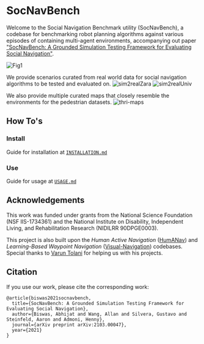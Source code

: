 # SocNavBench
Welcome to the Social Navigation Benchmark utility (SocNavBench), a codebase for benchmarking robot planning algorithms against various episodes of containing multi-agent environments, accompanying out paper ["SocNavBench: A Grounded Simulation Testing Framework for Evaluating Social Navigation"](http://www.cs.cmu.edu/~abhijatb/assets/THRI_SocNav_Benchmark.pdf).

![Fig1](https://docs.google.com/drawings/d/e/2PACX-1vSvuBE8zdswNj87EzHVWSgnh7Vv9mVU1OAikPtvrJBsE0IFHRW9wWANvNOyPfrFi0KPzVKq2CC7jX5i/pub?w=1607&h=841)


We provide scenarios curated from real world data for social navigation algorithms to be tested and evaluated on.
![sim2realZara](https://docs.google.com/drawings/d/e/2PACX-1vTFw2GQQJP6h0mQDCZd7K_tynSjt5wzN10UXFr-_pOZHzS5qpANNYBxHdqRUNdiWaBDH8WI_jClCDXK/pub?w=929&h=387)
![sim2realUniv](https://docs.google.com/drawings/d/e/2PACX-1vSOWwj_Yv6rtlSJwhyZRhgrGut9VfvnsReWrCASUWpvh3OpHvskig9VYgN5EZt6SHZzgG0g5xcejUw2/pub?w=929&h=387)

We also provide multiple curated maps that closely resemble the environments for the pedestrian datasets. 
![thri-maps](https://docs.google.com/drawings/d/e/2PACX-1vR4KzFmSbqlOCwd1dK6e9mc9ua4II2UFlvTv6rO8Bjg4C-ClFnu3J9HdpUmtP9Gb5PzcCEsWstYMxN0/pub?w=945&h=461)


## How To's
### Install
Guide for installation at [`INSTALLATION.md`](INSTALLATION.md)
### Use
Guide for usage at [`USAGE.md`](USAGE.md)

## Acknowledgements
This work was funded under grants from the National Science Foundation (NSF IIS-1734361) and the National Institute on Disability, Independent Living, and Rehabilitation Research (NIDILRR 90DPGE0003).

This project is also built upon the *Human Active Navigation* ([HumANav](https://github.com/vtolani95/HumANav-Release)) and *Learning-Based Waypoint Navigation* ([Visual-Navigation](https://github.com/smlbansal/Visual-Navigation-Release)) codebases. Special thanks to [Varun Tolani](https://github.com/vtolani95) for helping us with his projects.

## Citation
If you use our work, please cite the corresponding work:
```
@article{biswas2021socnavbench,
  title={SocNavBench: A Grounded Simulation Testing Framework for Evaluating Social Navigation},
  author={Biswas, Abhijat and Wang, Allan and Silvera, Gustavo and Steinfeld, Aaron and Admoni, Henny},
  journal={arXiv preprint arXiv:2103.00047},
  year={2021}
}
```
